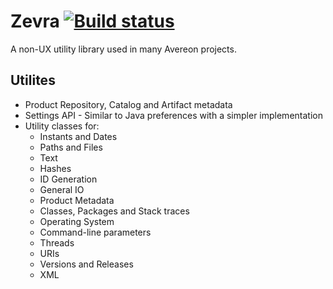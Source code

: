 [build-status]: https://github.com/avereon/zevra/workflows/CI/badge.svg "Build status"

# Zevra [![][build-status]](https://github.com/avereon/zevra/actions)

A non-UX utility library used in many Avereon projects.

## Utilites

* Product Repository, Catalog and Artifact metadata
* Settings API - Similar to Java preferences with a simpler implementation
* Utility classes for:
  * Instants and Dates
  * Paths and Files
  * Text
  * Hashes
  * ID Generation
  * General IO
  * Product Metadata
  * Classes, Packages and Stack traces
  * Operating System
  * Command-line parameters
  * Threads
  * URIs
  * Versions and Releases
  * XML

